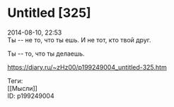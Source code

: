 Untitled [325]
===============

   
 2014-08-10, 22:53   
  Ты -- не то, что ты ешь. И не тот, кто твой друг.   
   
 Ты -- то, что ты делаешь.   
    
 <https://diary.ru/~zHz00/p199249004_untitled-325.htm>   
   
 Теги:   
 [[Мысли]]   
 ID: p199249004